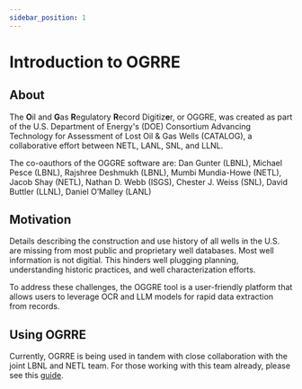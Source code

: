 ```yaml
---
sidebar_position: 1
---
```


# Introduction to OGRRE

## About

The **O**il and **G**as **R**egulatory **R**ecord Digitiz**e**r, or OGGRE, was created as part of
the U.S. Department of Energy's (DOE) Consortium Advancing Technology for Assessment of Lost Oil & Gas Wells (CATALOG),
a collaborative effort between NETL, LANL, SNL, and LLNL.

The co-oauthors of the OGGRE software are:
Dan Gunter (LBNL), Michael Pesce (LBNL), Rajshree Deshmukh (LBNL), Mumbi Mundia-Howe (NETL), Jacob Shay (NETL), Nathan D. Webb (ISGS), Chester J. Weiss (SNL), David Buttler (LLNL), Daniel O’Malley (LANL)

## Motivation
Details describing the construction and use history of all wells in the U.S. are missing from most public and proprietary well databases.
Most well information is not digitial.
This hinders well plugging planning, understanding historic practices, and well characterization efforts.

To address these challenges, the OGGRE tool is a user-friendly platform that allows users to leverage OCR and LLM models
for rapid data extraction from records.

## Using OGRRE

Currently, OGRRE is being used in tandem with close collaboration with the joint LBNL and NETL team.
For those working with this team already, please see this [guide](guide).
